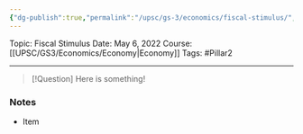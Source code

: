 ```yaml
---
{"dg-publish":true,"permalink":"/upsc/gs-3/economics/fiscal-stimulus/","dgHomeLink":true,"dgPassFrontmatter":false}
---
```


Topic: Fiscal Stimulus
Date: May 6, 2022
Course: [[UPSC/GS3/Economics/Economy|Economy]]
Tags: #Pillar2 

---

> [!Question]
> Here is something! 


### Notes
- Item



